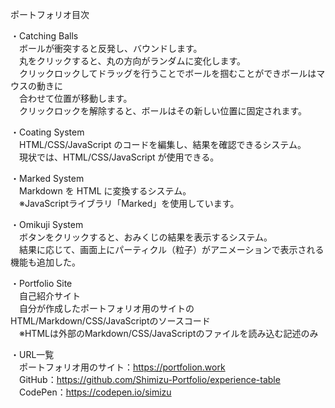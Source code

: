 ポートフォリオ目次  

・Catching Balls  
　ボールが衝突すると反発し、バウンドします。  
　丸をクリックすると、丸の方向がランダムに変化します。  
　クリックロックしてドラッグを行うことでボールを掴むことができボールはマウスの動きに  
　合わせて位置が移動します。  
　クリックロックを解除すると、ボールはその新しい位置に固定されます。  

・Coating System  
　HTML/CSS/JavaScript のコードを編集し、結果を確認できるシステム。  
　現状では、HTML/CSS/JavaScript が使用できる。  

・Marked System  
　Markdown を HTML に変換するシステム。  
　※JavaScriptライブラリ「Marked」を使用しています。 　

・Omikuji System  
　ボタンをクリックすると、おみくじの結果を表示するシステム。  
　結果に応じて、画面上にパーティクル（粒子）がアニメーションで表示される機能も追加した。   

・Portfolio Site  
　自己紹介サイト  
　自分が作成したポートフォリオ用のサイトのHTML/Markdown/CSS/JavaScriptのソースコード  
　※HTMLは外部のMarkdown/CSS/JavaScriptのファイルを読み込む記述のみ  

・URL一覧  
　ポートフォリオ用のサイト：https://portfolion.work  
　GitHub：https://github.com/Shimizu-Portfolio/experience-table  
　CodePen：https://codepen.io/simizu
